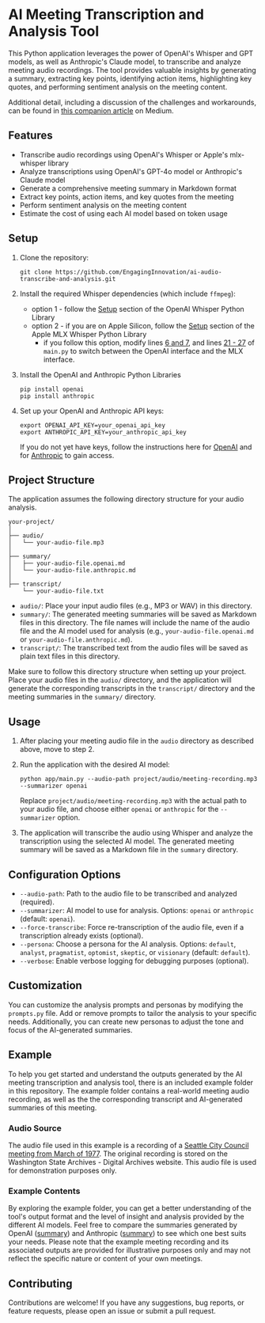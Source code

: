 # AI Meeting Transcription and Analysis Tool

This Python application leverages the power of OpenAI's Whisper and GPT models, as well as Anthropic's Claude model, to transcribe and analyze meeting audio recordings. The tool provides valuable insights by generating a summary, extracting key points, identifying action items, highlighting key quotes, and performing sentiment analysis on the meeting content.

Additional detail, including a discussion of the challenges and workarounds, can be found in [this companion article](https://medium.com/engaging-innovation/build-your-own-ai-meeting-transcription-and-analysis-tool-20b6211504b3) on Medium.

## Features

- Transcribe audio recordings using OpenAI's Whisper or Apple's mlx-whisper library
- Analyze transcriptions using OpenAI's GPT-4o model or Anthropic's Claude model
- Generate a comprehensive meeting summary in Markdown format
- Extract key points, action items, and key quotes from the meeting
- Perform sentiment analysis on the meeting content
- Estimate the cost of using each AI model based on token usage

## Setup

1. Clone the repository:
   ```
   git clone https://github.com/EngagingInnovation/ai-audio-transcribe-and-analysis.git
   ```

2. Install the required Whisper dependencies (which include `ffmpeg`):
   * option 1 - follow the [Setup](https://github.com/openai/whisper?tab=readme-ov-file#setup) section of the OpenAI Whisper Python Library
   * option 2 - if you are on Apple Silicon, follow the [Setup](https://github.com/ml-explore/mlx-examples/tree/main/whisper#setup) section of the Apple MLX Whisper Python Library
     * if you follow this option, modify lines [6 and 7](app/main.py#L6), and lines [21 - 27](app/main.py#L21) of `main.py` to switch between the OpenAI interface and the MLX interface. 

3. Install the OpenAI and Anthropic Python Libraries
   ```
   pip install openai
   pip install anthropic
   ```

4. Set up your OpenAI and Anthropic API keys:
   ```
   export OPENAI_API_KEY=your_openai_api_key
   export ANTHROPIC_API_KEY=your_anthropic_api_key
   ```
   If you do not yet have keys, follow the instructions here for [OpenAI](https://platform.openai.com/docs/quickstart) and for [Anthropic](https://docs.anthropic.com/en/docs/getting-access-to-claude) to gain access. 


## Project Structure

The application assumes the following directory structure for your audio analysis. 

```
your-project/
│
├── audio/
│   └── your-audio-file.mp3
│
├── summary/
│   ├── your-audio-file.openai.md
│   └── your-audio-file.anthropic.md
│
├── transcript/
    └── your-audio-file.txt
```

- `audio/`: Place your input audio files (e.g., MP3 or WAV) in this directory.
- `summary/`: The generated meeting summaries will be saved as Markdown files in this directory. The file names will include the name of the audio file and the AI model used for analysis (e.g., `your-audio-file.openai.md` or `your-audio-file.anthropic.md`).
- `transcript/`: The transcribed text from the audio files will be saved as plain text files in this directory.

Make sure to follow this directory structure when setting up your project. Place your audio files in the `audio/` directory, and the application will generate the corresponding transcripts in the `transcript/` directory and the meeting summaries in the `summary/` directory. 


## Usage

1. After placing your meeting audio file in the `audio` directory as described above, move to step 2. 

2. Run the application with the desired AI model:
   ```
   python app/main.py --audio-path project/audio/meeting-recording.mp3 --summarizer openai
   ```
   Replace `project/audio/meeting-recording.mp3` with the actual path to your audio file, and choose either `openai` or `anthropic` for the `--summarizer` option.

3. The application will transcribe the audio using Whisper and analyze the transcription using the selected AI model. The generated meeting summary will be saved as a Markdown file in the `summary` directory.

## Configuration Options

- `--audio-path`: Path to the audio file to be transcribed and analyzed (required).
- `--summarizer`: AI model to use for analysis. Options: `openai` or `anthropic` (default: `openai`).
- `--force-transcribe`: Force re-transcription of the audio file, even if a transcription already exists (optional).
- `--persona`: Choose a persona for the AI analysis. Options: `default`, `analyst`, `pragmatist`, `optomist`, `skeptic`, or `visionary` (default: `default`).
- `--verbose`: Enable verbose logging for debugging purposes (optional).

## Customization

You can customize the analysis prompts and personas by modifying the `prompts.py` file. Add or remove prompts to tailor the analysis to your specific needs. Additionally, you can create new personas to adjust the tone and focus of the AI-generated summaries.

## Example

To help you get started and understand the outputs generated by the AI meeting transcription and analysis tool, there is an included example folder in this repository. The example folder contains a real-world meeting audio recording, as well as the the corresponding transcript and AI-generated summaries of this meeting.

### Audio Source

The audio file used in this example is a recording of a [Seattle City Council meeting from March of 1977](https://www.digitalarchives.wa.gov/Record/View/5F0FE850787E245429B1F5AB422E0C95). The original recording is stored on the Washington State Archives - Digital Archives website. This audio file is used for demonstration purposes only.

### Example Contents
By exploring the example folder, you can get a better understanding of the tool's output format and the level of insight and analysis provided by the different AI models. Feel free to compare the summaries generated by OpenAI ([summary](example/summary/19770328.full-city-council.openai.md)) and Anthropic ([summary](example/summary/19770328.full-city-council.anthropic.md)) to see which one best suits your needs. Please note that the example meeting recording and its associated outputs are provided for illustrative purposes only and may not reflect the specific nature or content of your own meetings.

## Contributing

Contributions are welcome! If you have any suggestions, bug reports, or feature requests, please open an issue or submit a pull request.

